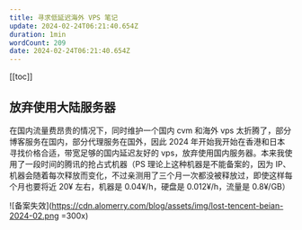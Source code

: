 ```yaml
---
title: 寻求低延迟海外 VPS 笔记
update: 2024-02-24T06:21:40.654Z
duration: 1min
wordCount: 209
date: 2024-02-24T06:21:40.654Z
---
```


[[toc]]

## 放弃使用大陆服务器

在国内流量费昂贵的情况下，同时维护一个国内 cvm 和海外 vps 太折腾了，部分博客服务在国内，部分代理服务在国外，因此 2024 年开始我开始在香港和日本寻找价格合适，带宽足够的国内延迟友好的 vps，放弃使用国内服务器。本来我使用了一段时间的腾讯的抢占式机器（PS 理论上这种机器是不能备案的，因为 IP、机器会随着每次释放而变化，不过亲测用了三个月一次都没被释放过，即使这样每个月也要将近 20¥ 左右，机器是 0.04¥/h，硬盘是 0.012¥/h，流量是 0.8¥/GB）

![备案失效](https://cdn.alomerry.com/blog/assets/img/lost-tencent-beian-2024-02.png =300x)
